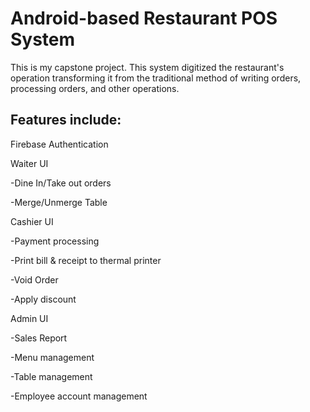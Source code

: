 # Android-based Restaurant POS System

This is my capstone project. This system digitized the restaurant's operation transforming it from the traditional method of writing orders, processing orders, and other operations.

## Features include:

Firebase Authentication

Waiter UI

-Dine In/Take out orders

-Merge/Unmerge Table

Cashier UI

-Payment processing

-Print bill & receipt to thermal printer

-Void Order

-Apply discount

Admin UI

-Sales Report

-Menu management

-Table management

-Employee account management

